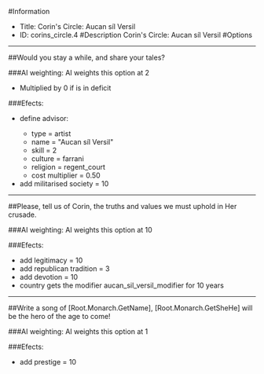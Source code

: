 #Information
 - Title: Corin's Circle: Aucan síl Versil
 - ID: corins_circle.4
#Description
Corin's Circle: Aucan síl Versil
#Options

___
##Would you stay a while, and share your tales?

###AI weighting:
AI weights this option at 2
 - Multiplied by 0 if is in deficit


###Efects:<ul><li>define advisor:</li><ul><li>type = artist</li><li>name = "Aucan síl Versil"</li><li>skill = 2</li><li>culture = farrani</li><li>religion = regent_court</li><li>cost multiplier = 0.50</li></ul><li>add militarised society = 10</li></ul>

___
##Please, tell us of Corin, the truths and values we must uphold in Her crusade.

###AI weighting:
AI weights this option at 10


###Efects:<ul><li>add legitimacy = 10</li><li>add republican tradition = 3</li><li>add devotion = 10</li><li>country gets the modifier aucan_sil_versil_modifier for 10 years</li></ul>

___
##Write a song of [Root.Monarch.GetName], [Root.Monarch.GetSheHe] will be the hero of the age to come!

###AI weighting:
AI weights this option at 1


###Efects:<ul><li>add prestige = 10</li></ul>
